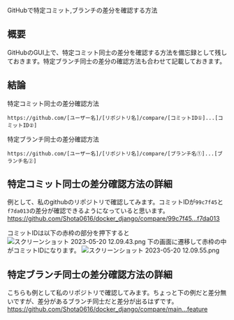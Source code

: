 GitHubで特定コミット,ブランチの差分を確認する方法

## 概要

GitHubのGUI上で、特定コミット同士の差分を確認する方法を備忘録として残しておきます。特定ブランチ同士の差分の確認方法も合わせて記載しておきます。

## 結論

特定コミット同士の差分確認方法
```
https://github.com/[ユーザー名]/[リポジトリ名]/compare/[コミットID①]...[コミットID②]
```

特定ブランチ同士の差分確認方法
```
https://github.com/[ユーザー名]/[リポジトリ名]/compare/[ブランチ名①]...[ブランチ名②]
```

## 特定コミット同士の差分確認方法の詳細


例として、私のgithubのリポジトリで確認してみます。コミットIDが`99c7f45`と`f7da013`の差分が確認できるようになっていると思います。
https://github.com/Shota0616/docker_django/compare/99c7f45...f7da013

コミットIDは以下の赤枠の部分を押下すると
![スクリーンショット 2023-05-20 12.09.43.png](https://qiita-image-store.s3.ap-northeast-1.amazonaws.com/0/2620245/ab32926d-3947-17c1-8374-dde7cf527469.png)
下の画面に遷移して赤枠の中がコミットIDになります。
![スクリーンショット 2023-05-20 12.09.55.png](https://qiita-image-store.s3.ap-northeast-1.amazonaws.com/0/2620245/3041a4fd-8e62-dc0c-12a7-42bea4fd0a68.png)


## 特定ブランチ同士の差分確認方法の詳細

こちらも例として私のリポジトリで確認してみます。ちょっと下の例だと差分無いですが、差分があるブランチ同士だと差分が出るはずです。
https://github.com/Shota0616/docker_django/compare/main...feature

